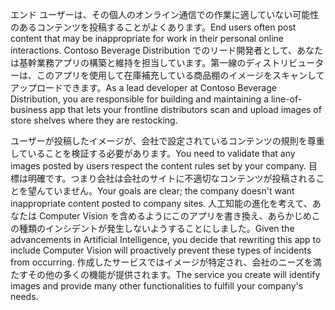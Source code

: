 <span data-ttu-id="b8922-101">エンド ユーザーは、その個人のオンライン通信での作業に適していない可能性のあるコンテンツを投稿することがよくあります。</span><span class="sxs-lookup"><span data-stu-id="b8922-101">End users often post content that may be inappropriate for work in their personal online interactions.</span></span> <span data-ttu-id="b8922-102">Contoso Beverage Distribution でのリード開発者として、あなたは基幹業務アプリの構築と維持を担当しています。第一線のディストリビューターは、このアプリを使用して在庫補充している商品棚のイメージをスキャンしてアップロードできます。</span><span class="sxs-lookup"><span data-stu-id="b8922-102">As a lead developer at Contoso Beverage Distribution, you are responsible for building and maintaining a line-of-business app that lets your frontline distributors scan and upload images of store shelves where they are restocking.</span></span> 

<span data-ttu-id="b8922-103">ユーザーが投稿したイメージが、会社で設定されているコンテンツの規則を尊重していることを検証する必要があります。</span><span class="sxs-lookup"><span data-stu-id="b8922-103">You need to validate that any images posted by users respect the content rules set by your company.</span></span> <span data-ttu-id="b8922-104">目標は明確です。つまり会社は会社のサイトに不適切なコンテンツが投稿されることを望んていません。</span><span class="sxs-lookup"><span data-stu-id="b8922-104">Your goals are clear; the company doesn't want inappropriate content posted to company sites.</span></span> <span data-ttu-id="b8922-105">人工知能の進化を考えて、あなたは Computer Vision を含めるようにこのアプリを書き換え、あらかじめこの種類のインシデントが発生しないようすることにしました。</span><span class="sxs-lookup"><span data-stu-id="b8922-105">Given the advancements in Artificial Intelligence, you decide that rewriting this app to include Computer Vision will proactively prevent these types of incidents from occurring.</span></span> <span data-ttu-id="b8922-106">作成したサービスではイメージが特定され、会社のニーズを満たすその他の多くの機能が提供されます。</span><span class="sxs-lookup"><span data-stu-id="b8922-106">The service you create will identify images and provide many other functionalities to fulfill your company's needs.</span></span>

<!--## Learning objectives 
- Create a Computer Vision API service
- Analyze an image and identify its content
- Generate thumbnails
- Extract printed text
- Convert handwritten words into text-->
